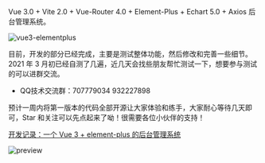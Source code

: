 Vue 3.0 + Vite 2.0 + Vue-Router 4.0 + Element-Plus + Echart 5.0 + Axios 后台管理系统。

![vue3-elementplus](https://user-images.githubusercontent.com/10935614/111867361-619e2100-89ae-11eb-847c-77b668835f91.png)

目前，开发的部分已经完成，主要是测试整体功能，然后修改和完善一些细节。2021 年 3 月初已经自测了几遍，近几天会找些朋友帮忙测试一下，想要参与测试的可以进群交流。

- QQ技术交流群：707779034 932227898

预计一周内将第一版本的代码全部开源让大家体验和练手，大家耐心等待几天即可，Star 和关注可以先点起来了呦！很需要各位小伙伴的支持！

[开发记录：一个 Vue 3 + element-plus 的后台管理系统](https://blog.csdn.net/ZHENFENGSHISAN/article/details/115047097)

![preview](https://user-images.githubusercontent.com/10935614/111867147-251df580-89ad-11eb-924f-6140b70a2cc0.png)